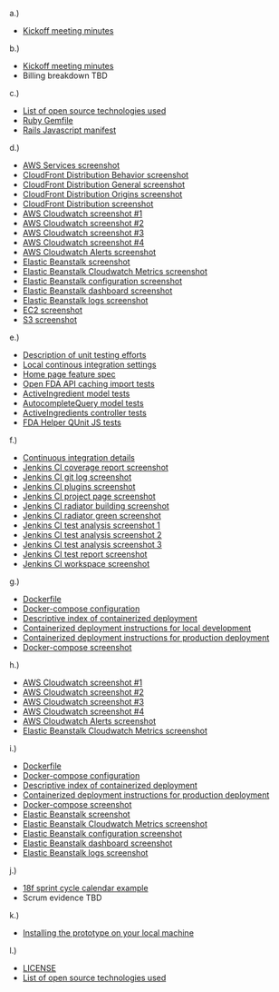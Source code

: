 a.)
- [Kickoff meeting minutes](../../doc/readme/MeetingMinutes18FBPAKick-off.pdf?raw=true)

b.)
- [Kickoff meeting minutes](../../doc/readme/MeetingMinutes18FBPAKick-off.pdf?raw=true)
- Billing breakdown TBD

c.)
- [List of open source technologies used](../../doc/readme/open_source_technologies.md)
- [Ruby Gemfile](../../Gemfile)
- [Rails Javascript manifest](../../app/assets/javascripts/application.js)

d.)
- [AWS Services screenshot](../../doc/screenshots/aws/AWS_Services_Overview.png)
- [CloudFront Distribution Behavior screenshot](../../doc/screenshots/aws/CloudFront_Distribution_Behavior.png)
- [CloudFront Distribution General screenshot](../../doc/screenshots/aws/CloudFront_Distribution_General.png)
- [CloudFront Distribution Origins screenshot](../../doc/screenshots/aws/CloudFront_Distribution_Origins.png)
- [CloudFront Distribution screenshot](../../doc/screenshots/aws/CloudFront_Distributions.png)
- [AWS Cloudwatch screenshot #1](../../doc/screenshots/aws/AWS_CloudWatch_1.png)
- [AWS Cloudwatch screenshot #2](../../doc/screenshots/aws/AWS_CloudWatch_2.png)
- [AWS Cloudwatch screenshot #3](../../doc/screenshots/aws/AWS_CloudWatch_3.png)
- [AWS Cloudwatch screenshot #4](../../doc/screenshots/aws/AWS_CloudWatch_4.png)
- [AWS Cloudwatch Alerts screenshot](../../doc/screenshots/aws/CloudwatchAlerts.png)
- [Elastic Beanstalk screenshot](../../doc/screenshots/aws/ElasticBeanstalk.png)
- [Elastic Beanstalk Cloudwatch Metrics screenshot](../../doc/screenshots/aws/EB_Cloudwatch_Metrics.png)
- [Elastic Beanstalk configuration screenshot](../../doc/screenshots/aws/EB_Config.png)
- [Elastic Beanstalk dashboard screenshot](../../doc/screenshots/aws/EB_Dhasboard.png)
- [Elastic Beanstalk logs screenshot](../../doc/screenshots/aws/EB_Logs.png)
- [EC2 screenshot](../../doc/screenshots/aws/EC2.png)
- [S3 screenshot](../../doc/screenshots/aws/S3.png)

e.)
- [Description of unit testing efforts](../../doc/readme/unit_testing.md)
- [Local continous integration settings](../../Guardfile)
- [Home page feature spec](../../spec/features/visitors/home_page_spec.rb)
- [Open FDA API caching import tests](../../spec/lib/active_ingredients_importer_spec.rb)
- [ActiveIngredient model tests](../../spec/models/active_ingredient_spec.rb)
- [AutocompleteQuery model tests](../../spec/models/autocomplete_query_spec.rb)
- [ActiveIngredients controller tests](../../spec/requests/active_ingredients_spec.rb)
- [FDA Helper QUnit JS tests](../../test/javascripts/fda_helpers.js)

f.)
- [Continuous integration details](../../doc/readme/continuous_integration.md)
- [Jenkins CI coverage report screenshot](../../doc/screenshots/jenkins/Coverage_Report.png)
- [Jenkins CI git log screenshot](../../doc/screenshots/jenkins/Git_Log.png)
- [Jenkins CI plugins screenshot](../../doc/screenshots/jenkins/Jenkins_Plugins.png)
- [Jenkins CI project page screenshot](../../doc/screenshots/jenkins/Project_Page.png)
- [Jenkins CI radiator building screenshot](../../doc/screenshots/jenkins/Radiator_Building.png)
- [Jenkins CI radiator green screenshot](../../doc/screenshots/jenkins/Radiator_Green.png)
- [Jenkins CI test analysis screenshot 1](../../doc/screenshots/jenkins/Test_Analysis_0.png)
- [Jenkins CI test analysis screenshot 2](../../doc/screenshots/jenkins/Test_Analysis_1.png)
- [Jenkins CI test analysis screenshot 3](../../doc/screenshots/jenkins/Test_Analysis_2.png)
- [Jenkins CI test report screenshot](../../doc/screenshots/jenkins/Test_Report.png)
- [Jenkins CI workspace screenshot](../../doc/screenshots/jenkins/Workspace.png)

g.)
- [Dockerfile](../../Dockerfile)
- [Docker-compose configuration](../../docker-compose.yml)
- [Descriptive index of containerized deployment](../../doc/readme/container_index.md)
- [Containerized deployment instructions for local development](../../doc/readme/container_development.md)
- [Containerized deployment instructions for production deployment](../../doc/readme/container_production.md)
- [Docker-compose screenshot](../../doc/screenshots/docker/Docker_Docker-compose.png)

h.)
- [AWS Cloudwatch screenshot #1](../../doc/screenshots/aws/AWS_CloudWatch_1.png)
- [AWS Cloudwatch screenshot #2](../../doc/screenshots/aws/AWS_CloudWatch_2.png)
- [AWS Cloudwatch screenshot #3](../../doc/screenshots/aws/AWS_CloudWatch_3.png)
- [AWS Cloudwatch screenshot #4](../../doc/screenshots/aws/AWS_CloudWatch_4.png)
- [AWS Cloudwatch Alerts screenshot](../../doc/screenshots/aws/CloudwatchAlerts.png)
- [Elastic Beanstalk Cloudwatch Metrics screenshot](../../doc/screenshots/aws/EB_Cloudwatch_Metrics.png)

i.)
- [Dockerfile](../../Dockerfile)
- [Docker-compose configuration](../../docker-compose.yml)
- [Descriptive index of containerized deployment](../../doc/readme/container_index.md)
- [Containerized deployment instructions for production deployment](../../doc/readme/container_production.md)
- [Docker-compose screenshot](../../doc/screenshots/docker/Docker_Docker-compose.png)
- [Elastic Beanstalk screenshot](../../doc/screenshots/aws/ElasticBeanstalk.png)
- [Elastic Beanstalk Cloudwatch Metrics screenshot](../../doc/screenshots/aws/EB_Cloudwatch_Metrics.png)
- [Elastic Beanstalk configuration screenshot](../../doc/screenshots/aws/EB_Config.png)
- [Elastic Beanstalk dashboard screenshot](../../doc/screenshots/aws/EB_Dhasboard.png)
- [Elastic Beanstalk logs screenshot](../../doc/screenshots/aws/EB_Logs.png)

j.)
- [18f sprint cycle calendar example](../../doc/screenshots/pm/18f_sprint_cycle.png)
- Scrum evidence TBD

k.)
- [Installing the prototype on your local machine](../../doc/readme/developer_installation.md)

l.)
- [LICENSE](../../LICENSE)
- [List of open source technologies used](../../doc/readme/open_source_technologies.md)
